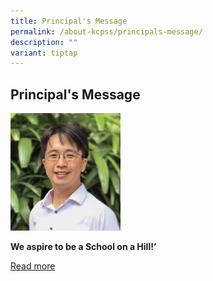 ```yaml
---
title: Principal's Message
permalink: /about-kcpss/principals-message/
description: ""
variant: tiptap
---
```

<h2>Principal's Message</h2><div class="isomer-image-wrapper"><img style="width:35%;margin-right:15px;" height="auto" width="100%" src="/images/About%20KCPSS/Principal.jpg"></div><p><strong>We aspire to be a School on a Hill!’</strong><br></p><p><a href="https://staging.d38b8pvh8spt44.amplifyapp.com/others/principals-message-page/2021-principals-message/" rel="noopener noreferrer nofollow" target="_blank">Read more</a></p>